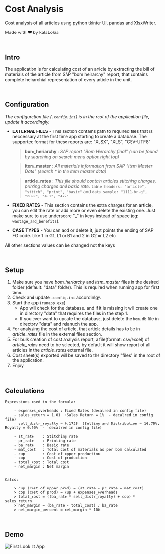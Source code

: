 # Cost Analysis
Cost analysis of all articles using python tkinter UI, pandas and XlsxWriter.


Made with ❤️ by kalaLokia

<br/>

## Intro
The application is for calculating cost of an article by extracting the bill of materials of the article from SAP "bom heirarchy" report,
that contains complete heirarchial representation of every article in the unit. 

<br/>

## Configuration
*The configuration file (`.config.ini`) is in the root of the application file, update it accordingly.*

+ **EXTERNAL FILES** - This section contains path to required files that is neccessary at the first time app starting to create a database. The supported format for these reports are: "XLSX", "XLS", "CSV-UTF8"

    > **bom_heriarchy**   : *SAP report "Bom Hierarchy final" (can be found by searching on search menu option right top)*
    
    > **item_master**     : *All materials information from SAP "Item Master Data" (search * in the item master data)*
    
    > **article_rates**   : *This file should contain articles stitching charges, printing charges and basic rate.* `table headers: "article", "stitch", "print", "basic"` and  `data sample: "1111-br-g", "28.2", "4.1", "477"`

+ **FIXED RATES** - 
    This section contains the extra charges for an article, you can edit the rate or add more or even delete the existing one.
Just make sure to use underscore "_" in keys instead of space (eg: `wastage_and_benefits`).

+ **CASE TYPES** - You can add or delete it, just points the ending of SAP FG code. Like 1 in G1, L1 or B1 and 2 in G2 or L2 etc


All other sections values can be changed not the keys

<br/>

## Setup
1. Make sure you have *bom_heriarchy* and *item_master* files in the desired folder (default: "data" folder). This is required when running app for first time.
2. Check and update `.config.ini` accordinlgy. 
3. Start the app (`runapp.exe`)
    * App will check for the database. and if it is missing it will create one in directory "data" that requires the files in the step 1.
    * If you ever want to update the database, just delete the `bom.db` file in directory "data" and relanuch the app.
4. For analyzing the cost of article, that article details has to be in *article_rates* file in the external files section.
5. For bulk creation of cost analysis report, a file(format: csv/excel) of *article_rates* need to be selected, by default it will show report of all articles in the *article_rates* external file. 
6. Cost sheet(s) exported will be saved to the directory "files" in the root of the application.
7. Enjoy

<br/>

## Calculations

    Expressions used in the formula:

        - expenses_overheads : Fixed Rates (decalred in config file)
        - sales_return = 1.01  (Sales Return = 1%  - decalred in config file)
        - sell_distr_royalty = 0.1725  (Selling and Distribution = 16.75%, Royalty = 0.50%  -  decalred in config file)

        - st_rate    : Stitching rate
        - pr_rate    : Printing rate
        - ba_rate    : Basic rate
        - mat_cost   : Total cost of materials as per bom calculated
        - cup	     : Cost of upper production
        - cop        : Cost of production
        - total_cost : Total cost
        - net_margin : Net margin


    Calcs:

        > cup (cost of upper prod) = (st_rate + pr_rate + mat_cost)
        > cop (cost of prod) = cup + expenses_overheads 
        > total_cost = ((ba_rate * sell_distr_royalty) + cop) * sales_return 
        > net_margin = (ba_rate - total_cost) / ba_rate
        > net_margin_percent = net_margin * 100 

<br/>

## Demo
![First Look at App](https://media0.giphy.com/media/9QzQC9RsPrb9KR1g2F/giphy.gif)
